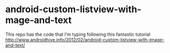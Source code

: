 android-custom-listview-with-mage-and-text
==========================================

This repo has the code that I'm typing following this fantastic tutorial http://www.androidhive.info/2012/02/android-custom-listview-with-image-and-text/
